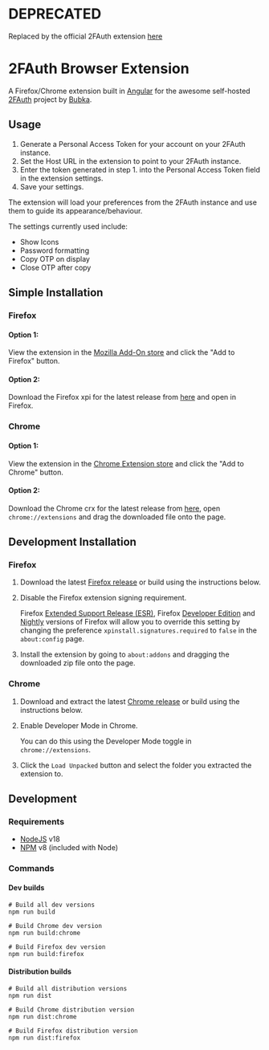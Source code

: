 
# DEPRECATED
Replaced by the official 2FAuth extension [here](https://github.com/Bubka/2FAuth-WebExtension)


# 2FAuth Browser Extension

A Firefox/Chrome extension built in [Angular](https://angular.io/) for the awesome self-hosted [2FAuth](https://github.com/Bubka/2FAuth) project by [Bubka](https://github.com/Bubka).

## Usage

1. Generate a Personal Access Token for your account on your 2FAuth instance.
2. Set the Host URL in the extension to point to your 2FAuth instance.
3. Enter the token generated in step 1. into the Personal Access Token field in the extension settings.
4. Save your settings.

The extension will load your preferences from the 2FAuth instance and use them to guide its appearance/behaviour.

The settings currently used include:
- Show Icons
- Password formatting
- Copy OTP on display
- Close OTP after copy

## Simple Installation

### Firefox
#### Option 1:
View the extension in the [Mozilla Add-On store](https://addons.mozilla.org/en-US/firefox/addon/2fauth/) and click the "Add to Firefox" button.
#### Option 2:
Download the Firefox xpi for the latest release from [here](https://github.com/josh-gaby/2fauth-browser-extension/releases) and open in Firefox.

### Chrome
#### Option 1:
View the extension in the [Chrome Extension store](https://chromewebstore.google.com/detail/2fauth/oplibojgambbikkdocijojhbdgdgealg) and click the "Add to Chrome" button.
#### Option 2:
Download the Chrome crx for the latest release from [here](https://github.com/josh-gaby/2fauth-browser-extension/releases), open `chrome://extensions` and drag the downloaded file onto the page.

## Development Installation

### Firefox
1. Download the latest [Firefox release](https://github.com/josh-gaby/2fauth-browser-extension/releases) or build using the instructions below.
2. Disable the Firefox extension signing requirement.

   Firefox [Extended Support Release (ESR)](https://www.mozilla.org/firefox/organizations/), Firefox [Developer Edition](https://www.mozilla.org/firefox/developer/) and [Nightly](https://nightly.mozilla.org/) versions of Firefox will allow you to override this setting by changing the preference `xpinstall.signatures.required` to `false` in the `about:config` page.
3. Install the extension by going to `about:addons` and dragging the downloaded zip file onto the page.


### Chrome
1. Download and extract the latest [Chrome release](https://github.com/josh-gaby/2fauth-browser-extension/releases) or build using the instructions below.
2. Enable Developer Mode in Chrome.

   You can do this using the Developer Mode toggle in `chrome://extensions`.
3. Click the `Load Unpacked` button and select the folder you extracted the extension to.


## Development

### Requirements

- [NodeJS](https://nodejs.com) v18
- [NPM](https://npmjs.com) v8 (included with Node)

### Commands
#### Dev builds
```shell
# Build all dev versions
npm run build

# Build Chrome dev version
npm run build:chrome

# Build Firefox dev version
npm run build:firefox
```

#### Distribution builds
```shell
# Build all distribution versions
npm run dist

# Build Chrome distribution version
npm run dist:chrome

# Build Firefox distribution version
npm run dist:firefox
```

